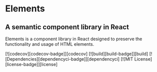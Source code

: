 # Elements
## A semantic component library in React

Elements is a component library in React designed to preserve the functionality and usage of HTML elements. 

[![codecov][codecov-badge]][codecov]
[![build][build-badge]][build]
[![Dependencies][dependencyci-badge]][dependencyci]
[![MIT License][license-badge]][license]
